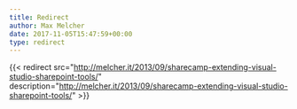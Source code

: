 ```yaml
---
title: Redirect
author: Max Melcher
date: 2017-11-05T15:47:59+00:00
type: redirect
---
```

{{< redirect src="http://melcher.it/2013/09/sharecamp-extending-visual-studio-sharepoint-tools/" description="http://melcher.it/2013/09/sharecamp-extending-visual-studio-sharepoint-tools/" >}}
